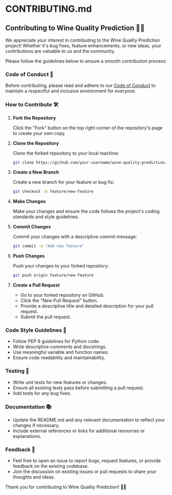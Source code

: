 # CONTRIBUTING.md

## Contributing to Wine Quality Prediction 🍷🔮

We appreciate your interest in contributing to the Wine Quality Prediction project! Whether it's bug fixes, feature enhancements, or new ideas, your contributions are valuable to us and the community.

Please follow the guidelines below to ensure a smooth contribution process:

### Code of Conduct 📜

Before contributing, please read and adhere to our [Code of Conduct](CODE_OF_CONDUCT.md) to maintain a respectful and inclusive environment for everyone.

### How to Contribute 🛠️

1. **Fork the Repository**

   Click the "Fork" button on the top right corner of the repository's page to create your own copy.

2. **Clone the Repository**

   Clone the forked repository to your local machine:
   ```bash
   git clone https://github.com/your-username/wine-quality-prediction.git
   ```

3. **Create a New Branch**

   Create a new branch for your feature or bug fix:
   ```bash
   git checkout -b feature/new-feature
   ```

4. **Make Changes**

   Make your changes and ensure the code follows the project's coding standards and style guidelines.

5. **Commit Changes**

   Commit your changes with a descriptive commit message:
   ```bash
   git commit -m "Add new feature"
   ```

6. **Push Changes**

   Push your changes to your forked repository:
   ```bash
   git push origin feature/new-feature
   ```

7. **Create a Pull Request**

   - Go to your forked repository on GitHub.
   - Click the "New Pull Request" button.
   - Provide a descriptive title and detailed description for your pull request.
   - Submit the pull request.

### Code Style Guidelines 📝

- Follow PEP 8 guidelines for Python code.
- Write descriptive comments and docstrings.
- Use meaningful variable and function names.
- Ensure code readability and maintainability.

### Testing 🧪

- Write unit tests for new features or changes.
- Ensure all existing tests pass before submitting a pull request.
- Add tests for any bug fixes.

### Documentation 📚

- Update the README.md and any relevant documentation to reflect your changes if necessary.
- Include external references or links for additional resources or explanations.

### Feedback 💬

- Feel free to open an issue to report bugs, request features, or provide feedback on the existing codebase.
- Join the discussion on existing issues or pull requests to share your thoughts and ideas.

Thank you for contributing to Wine Quality Prediction! 🍷🎉
